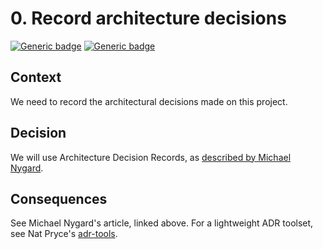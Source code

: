 # 0. Record architecture decisions

[![Generic badge](https://img.shields.io/badge/Date-2023/12/01-blue.svg)](https://shields.io/)
[![Generic badge](https://img.shields.io/badge/Status-Accepted-Green.svg)](https://shields.io/)

## Context

We need to record the architectural decisions made on this project.

## Decision

We will use Architecture Decision Records,
as [described by Michael Nygard](http://thinkrelevance.com/blog/2011/11/15/documenting-architecture-decisions).

## Consequences

See Michael Nygard's article, linked above. For a lightweight ADR toolset, see Nat
Pryce's [adr-tools](https://github.com/npryce/adr-tools).